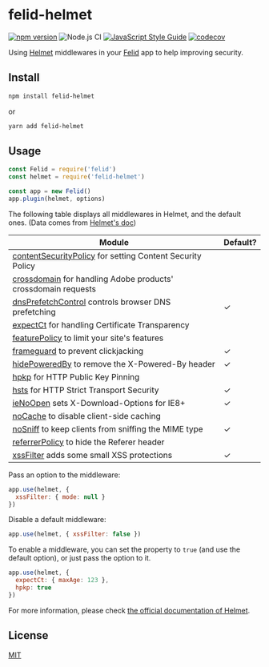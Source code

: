 # felid-helmet

[![npm version](https://img.shields.io/npm/v/felid-helmet.svg)](https://www.npmjs.com/package/felid-helmet)
![Node.js CI](https://github.com/felidjs/felid-helmet/workflows/Node.js%20CI/badge.svg)
[![JavaScript Style Guide](https://img.shields.io/badge/code_style-standard-brightgreen.svg)](https://standardjs.com)
[![codecov](https://codecov.io/gh/felidjs/felid-helmet/branch/master/graph/badge.svg)](https://codecov.io/gh/felidjs/felid-helmet)

Using [Helmet](https://github.com/helmetjs/helmet) middlewares in your [Felid](https://github.com/felidjs/felid) app to help improving security.

## Install

```bash
npm install felid-helmet
```

or

```bash
yarn add felid-helmet
```

## Usage

```javascript
const Felid = require('felid')
const helmet = require('felid-helmet')

const app = new Felid()
app.plugin(helmet, options)
```

The following table displays all middlewares in Helmet, and the default ones. (Data comes from [Helmet's doc](https://github.com/helmetjs/helmet/blob/master/README.md))

| Module | Default? |
|---|---|
| [contentSecurityPolicy](https://helmetjs.github.io/docs/csp/) for setting Content Security Policy |  |
| [crossdomain](https://helmetjs.github.io/docs/crossdomain/) for handling Adobe products' crossdomain requests |  |
| [dnsPrefetchControl](https://helmetjs.github.io/docs/dns-prefetch-control) controls browser DNS prefetching | ✓ |
| [expectCt](https://helmetjs.github.io/docs/expect-ct/) for handling Certificate Transparency |  |
| [featurePolicy](https://helmetjs.github.io/docs/feature-policy/) to limit your site's features |  |
| [frameguard](https://helmetjs.github.io/docs/frameguard/) to prevent clickjacking | ✓ |
| [hidePoweredBy](https://helmetjs.github.io/docs/hide-powered-by) to remove the X-Powered-By header | ✓ |
| [hpkp](https://helmetjs.github.io/docs/hpkp/) for HTTP Public Key Pinning |  |
| [hsts](https://helmetjs.github.io/docs/hsts/) for HTTP Strict Transport Security | ✓ |
| [ieNoOpen](https://helmetjs.github.io/docs/ienoopen) sets X-Download-Options for IE8+ | ✓ |
| [noCache](https://helmetjs.github.io/docs/nocache/) to disable client-side caching |  |
| [noSniff](https://helmetjs.github.io/docs/dont-sniff-mimetype) to keep clients from sniffing the MIME type | ✓ |
| [referrerPolicy](https://helmetjs.github.io/docs/referrer-policy) to hide the Referer header |  |
| [xssFilter](https://helmetjs.github.io/docs/xss-filter) adds some small XSS protections | ✓ |

Pass an option to the middleware:
```js
app.use(helmet, {
  xssFilter: { mode: null }
})
```

Disable a default middleware:
```js
app.use(helmet, { xssFilter: false })
```

To enable a middleware, you can set the property to `true` (and use the default option), or just pass the option to it.
```js
app.use(helmet, {
  expectCt: { maxAge: 123 },
  hpkp: true
})
```

For more information, please check [the official documentation of Helmet](https://helmetjs.github.io/docs/).

## License

[MIT](./LICENSE)
